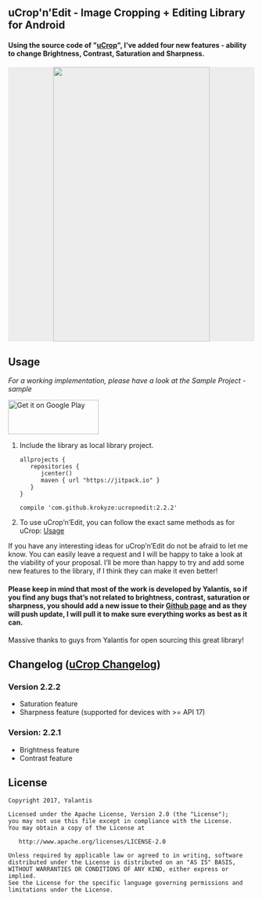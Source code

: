 ## uCrop'n'Edit - Image Cropping + Editing Library for Android

#### Using the source code of "<a href="https://github.com/Yalantis/uCrop">uCrop</a>", I’ve added four new features - ability to change Brightness, Contrast, Saturation and Sharpness.

<p align="center" style="background-color:#ededed">
  <img src="preview.gif" width="320" height="560">
</p>

## Usage

*For a working implementation, please have a look at the Sample Project - sample*

<a href="https://play.google.com/store/apps/details?id=com.yalantis.ucrop.sample&utm_source=global_co&utm_medium=prtnr&utm_content=Mar2515&utm_campaign=PartBadge&pcampaignid=MKT-AC-global-none-all-co-pr-py-PartBadges-Oct1515-1"><img alt="Get it on Google Play" src="https://play.google.com/intl/en_us/badges/images/generic/en_badge_web_generic.png" width="185" height="70"/></a>

1. Include the library as local library project.

	```
	allprojects {
	   repositories {
	      jcenter()
	      maven { url "https://jitpack.io" }
	   }
	}
	```
	
    ``` compile 'com.github.krokyze:ucropnedit:2.2.2' ```
    
2. To use uCrop’n’Edit, you can follow the exact same methods as for uCrop: <a href="https://github.com/Yalantis/uCrop#usage">Usage</a>

If you have any interesting ideas for uCrop’n’Edit do not be afraid to let me know. You can easily leave a request and I will be happy to take a look at the viability of your proposal. I’ll be more than happy to try and add some new features to the library, if I think they can make it even better! 

#### Please keep in mind that most of the work is developed by Yalantis, so if you find any bugs that’s not related to brightness, contrast, saturation or sharpness, you should add a new issue to their <a href="https://github.com/Yalantis/uCrop/issues">Github page</a> and as they will push update, I will pull it to make sure everything works as best as it can.

Massive thanks to guys from Yalantis for open sourcing this great library!

## Changelog (<a href="https://github.com/Yalantis/uCrop#changelog">uCrop Changelog</a>)

### Version 2.2.2

  * Saturation feature
  * Sharpness feature (supported for devices with >= API 17)

### Version: 2.2.1

  * Brightness feature
  * Contrast feature

## License

    Copyright 2017, Yalantis

    Licensed under the Apache License, Version 2.0 (the "License");
    you may not use this file except in compliance with the License.
    You may obtain a copy of the License at

       http://www.apache.org/licenses/LICENSE-2.0

    Unless required by applicable law or agreed to in writing, software
    distributed under the License is distributed on an "AS IS" BASIS,
    WITHOUT WARRANTIES OR CONDITIONS OF ANY KIND, either express or implied.
    See the License for the specific language governing permissions and
    limitations under the License.
